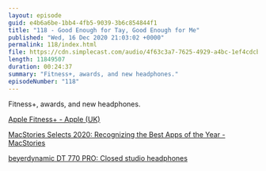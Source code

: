 ```yaml
---
layout: episode
guid: e4b6a6be-1bb4-4fb5-9039-3b6c854844f1
title: "118 - Good Enough for Tay, Good Enough for Me"
published: "Wed, 16 Dec 2020 21:03:02 +0000"
permalink: 118/index.html
file: https://cdn.simplecast.com/audio/4f63c3a7-7625-4929-a4bc-1ef4cdcbca06/episodes/52e2175c-3d8f-4f85-8b2a-cff7a1d3c5fb/audio/39ac2dab-98c4-4452-a969-8ddc1aa54b40/default_tc.mp3?aid=rss_feed&feed=7Rzwf7P6
length: 11849507
duration: 00:24:37
summary: "Fitness+, awards, and new headphones."
episodeNumber: "118"
---
```


Fitness+, awards, and new headphones.

[Apple Fitness+ - Apple (UK)](https://www.apple.com/uk/apple-fitness-plus/)

[MacStories Selects 2020: Recognizing the Best Apps of the Year - MacStories](https://www.macstories.net/stories/macstories-selects-2020-recognizing-the-best-apps-of-the-year/)

[beyerdynamic DT 770 PRO: Closed studio headphones](https://europe.beyerdynamic.com/dt-770-pro.html)
